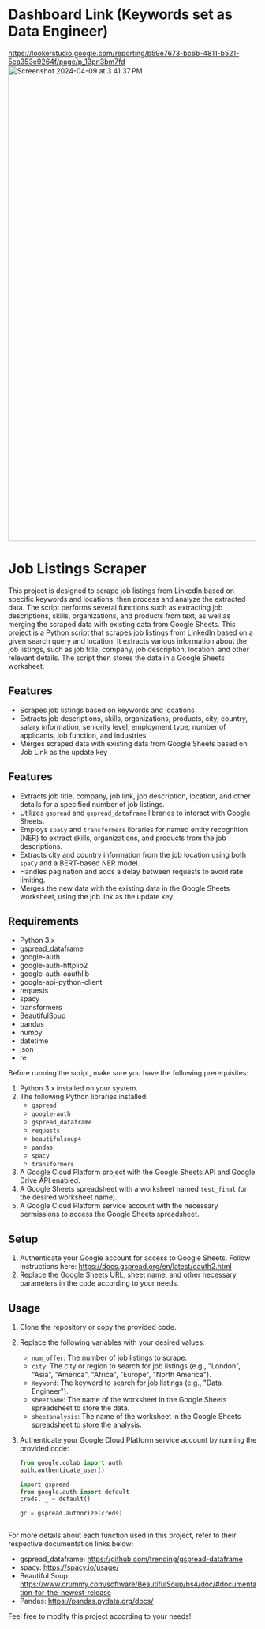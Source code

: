 # Dashboard Link (Keywords set as Data Engineer)
https://lookerstudio.google.com/reporting/b59e7673-bc6b-4811-b521-5ea353e9264f/page/p_13pn3bm7fd
<img width="963" alt="Screenshot 2024-04-09 at 3 41 37 PM" src="https://github.com/moscardino1/linkedinAnalytics/assets/9267948/ffe0e989-7a64-4dc7-a911-1f519b2fb3c9">

# Job Listings Scraper

This project is designed to scrape job listings from LinkedIn based on specific keywords and locations, then process and analyze the extracted data. The script performs several functions such as extracting job descriptions, skills, organizations, and products from text, as well as merging the scraped data with existing data from Google Sheets.
This project is a Python script that scrapes job listings from LinkedIn based on a given search query and location. It extracts various information about the job listings, such as job title, company, job description, location, and other relevant details. The script then stores the data in a Google Sheets worksheet.

## Features

- Scrapes job listings based on keywords and locations
- Extracts job descriptions, skills, organizations, products, city, country, salary information, seniority level, employment type, number of applicants, job function, and industries
- Merges scraped data with existing data from Google Sheets based on Job Link as the update key
## Features

- Extracts job title, company, job link, job description, location, and other details for a specified number of job listings.
- Utilizes `gspread` and `gspread_dataframe` libraries to interact with Google Sheets.
- Employs `spaCy` and `transformers` libraries for named entity recognition (NER) to extract skills, organizations, and products from the job descriptions.
- Extracts city and country information from the job location using both `spaCy` and a BERT-based NER model.
- Handles pagination and adds a delay between requests to avoid rate limiting.
- Merges the new data with the existing data in the Google Sheets worksheet, using the job link as the update key.
## Requirements

- Python 3.x
- gspread_dataframe
- google-auth
- google-auth-httplib2
- google-auth-oauthlib
- google-api-python-client
- requests
- spacy
- transformers
- BeautifulSoup
- pandas
- numpy
- datetime
- json
- re

 

Before running the script, make sure you have the following prerequisites:

1. Python 3.x installed on your system.
2. The following Python libraries installed:
   - `gspread`
   - `google-auth`
   - `gspread_dataframe`
   - `requests`
   - `beautifulsoup4`
   - `pandas`
   - `spacy`
   - `transformers`
3. A Google Cloud Platform project with the Google Sheets API and Google Drive API enabled.
4. A Google Sheets spreadsheet with a worksheet named `test_final` (or the desired worksheet name).
5. A Google Cloud Platform service account with the necessary permissions to access the Google Sheets spreadsheet.

## Setup

1. Authenticate your Google account for access to Google Sheets. Follow instructions here: https://docs.gspread.org/en/latest/oauth2.html
2. Replace the Google Sheets URL, sheet name, and other necessary parameters in the code according to your needs.
 
## Usage

1. Clone the repository or copy the provided code.
2. Replace the following variables with your desired values:
   - `num_offer`: The number of job listings to scrape.
   - `city`: The city or region to search for job listings (e.g., "London", "Asia", "America", "Africa", "Europe", "North America").
   - `Keyword`: The keyword to search for job listings (e.g., "Data Engineer").
   - `sheetname`: The name of the worksheet in the Google Sheets spreadsheet to store the data.
   - `sheetanalysis`: The name of the worksheet in the Google Sheets spreadsheet to store the analysis.
3. Authenticate your Google Cloud Platform service account by running the provided code:

   ```python
   from google.colab import auth
   auth.authenticate_user()
   
   import gspread
   from google.auth import default
   creds, _ = default()
   
   gc = gspread.authorize(creds)


   
For more details about each function used in this project, refer to their respective documentation links below:

- gspread_dataframe: https://github.com/trending/gspread-dataframe
- spacy: https://spacy.io/usage/
- Beautiful Soup: https://www.crummy.com/software/BeautifulSoup/bs4/doc/#documentation-for-the-newest-release
- Pandas: https://pandas.pydata.org/docs/

Feel free to modify this project according to your needs!

